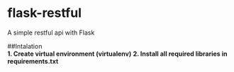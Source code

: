# flask-restful
A simple restful api with Flask

##Intalation
<br>
<b>1. Create virtual environment (virtualenv)</b>
<b>2. Install all required libraries in requirements.txt</b>
